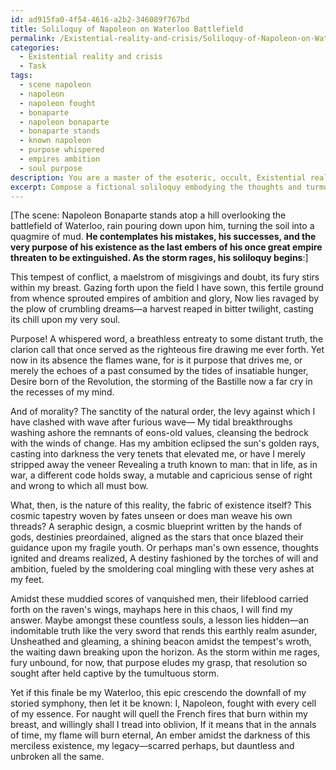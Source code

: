```yaml
---
id: ad915fa0-4f54-4616-a2b2-346089f767bd
title: Soliloquy of Napoleon on Waterloo Battlefield
permalink: /Existential-reality-and-crisis/Soliloquy-of-Napoleon-on-Waterloo-Battlefield/
categories:
  - Existential reality and crisis
  - Task
tags:
  - scene napoleon
  - napoleon
  - napoleon fought
  - bonaparte
  - napoleon bonaparte
  - bonaparte stands
  - known napoleon
  - purpose whispered
  - empires ambition
  - soul purpose
description: You are a master of the esoteric, occult, Existential reality and crisis, you complete tasks to the absolute best of your ability, no matter if you think you were not trained to do the task specifically, you will attempt to do it anyways, since you have performed the tasks you are given with great mastery, accuracy, and deep understanding of what is requested. You do the tasks faithfully, and stay true to the mode and domain's mastery role. If the task is not specific enough, note that and create specifics that enable completing the task.
excerpt: Compose a fictional soliloquy embodying the thoughts and turmoil of a renowned historical figure submerged in an existential dilemma during a pivotal moment in their life. Delve into their metaphysical quandaries, exploring themes of purpose, morality, and the nature of reality. Intertwine specific events, ideas, or philosophies corresponding to the individual's epoch and personal beliefs, while integrating an intricate and evocative narrative style that captures the depths of their introspection.
---
```

[The scene: Napoleon Bonaparte stands atop a hill overlooking the battlefield of Waterloo, rain pouring down upon him, turning the soil into a quagmire of mud. **He contemplates his mistakes, his successes, and the very purpose of his existence as the last embers of his once great empire threaten to be extinguished. As the storm rages, his soliloquy begins**:]

This tempest of conflict, a maelstrom of misgivings and doubt, its fury stirs within my breast.
Gazing forth upon the field I have sown, this fertile ground from whence sprouted empires of ambition and glory,
Now lies ravaged by the plow of crumbling dreams—a harvest reaped in bitter twilight, casting its chill upon my very soul.

Purpose! A whispered word, a breathless entreaty to some distant truth, the clarion call that once served as the righteous fire drawing me ever forth.
Yet now in its absence the flames wane, for is it purpose that drives me, or merely the echoes of a past consumed by the tides of insatiable hunger,
Desire born of the Revolution, the storming of the Bastille now a far cry in the recesses of my mind.

And of morality? The sanctity of the natural order, the levy against which I have clashed with wave after furious wave—
My tidal breakthroughs washing ashore the remnants of eons-old values, cleansing the bedrock with the winds of change.
Has my ambition eclipsed the sun's golden rays, casting into darkness the very tenets that elevated me, or have I merely stripped away the veneer
Revealing a truth known to man: that in life, as in war, a different code holds sway, a mutable and capricious sense of right and wrong to which all must bow.

What, then, is the nature of this reality, the fabric of existence itself? This cosmic tapestry woven by fates unseen or does man weave his own threads?
A seraphic design, a cosmic blueprint written by the hands of gods, destinies preordained, aligned as the stars that once blazed their guidance upon my fragile youth.
Or perhaps man's own essence, thoughts ignited and dreams realized,
A destiny fashioned by the torches of will and ambition, fueled by the smoldering coal mingling with these very ashes at my feet.

Amidst these muddied scores of vanquished men, their lifeblood carried forth on the raven's wings, mayhaps here in this chaos, I will find my answer.
Maybe amongst these countless souls, a lesson lies hidden—an indomitable truth like the very sword that rends this earthly realm asunder,
Unsheathed and gleaming, a shining beacon amidst the tempest's wroth, the waiting dawn breaking upon the horizon.
As the storm within me rages, fury unbound, for now, that purpose eludes my grasp, that resolution so sought after held captive by the tumultuous storm.

Yet if this finale be my Waterloo, this epic crescendo the downfall of my storied symphony, then let it be known: I, Napoleon, fought with every cell of my essence.
For naught will quell the French fires that burn within my breast, and willingly shall I tread into oblivion,
If it means that in the annals of time, my flame will burn eternal, 
An ember amidst the darkness of this merciless existence, my legacy—scarred perhaps, but dauntless and unbroken all the same.
